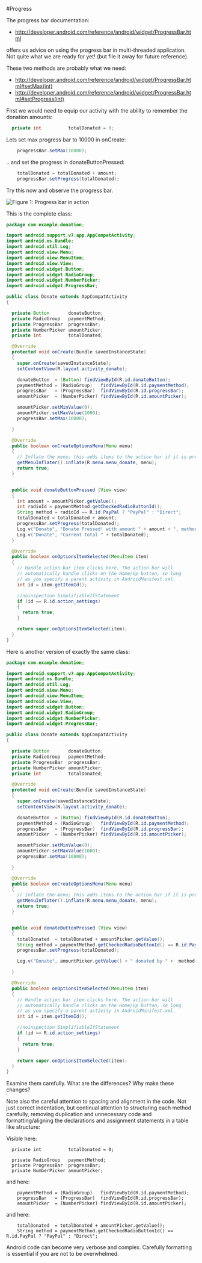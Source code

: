#Progress

The progress bar documentation:

- <http://developer.android.com/reference/android/widget/ProgressBar.html>

offers us advice on using the progress bar in multi-threaded application. Not quite what we are ready for yet! (but file it away for future reference).

These two methods are probably what we need:

- <http://developer.android.com/reference/android/widget/ProgressBar.html#setMax(int)>
- <http://developer.android.com/reference/android/widget/ProgressBar.html#setProgress(int)>

First we would need to equip our activity with the ability to remember the donation amounts:

~~~java
  private int          totalDonated = 0;
~~~

Lets set max progress bar to 10000 in onCreate:

~~~java
    progressBar.setMax(10000);
~~~

.. and set the progress in donateButtonPressed:

~~~java
    totalDonated = totalDonated + amount;
    progressBar.setProgress(totalDonated);
~~~

Try this now and observe the progress bar.

![Figure 1: Progress bar in action](img/29.png)

This is the complete class:

~~~java
package com.example.donation;

import android.support.v7.app.AppCompatActivity;
import android.os.Bundle;
import android.util.Log;
import android.view.Menu;
import android.view.MenuItem;
import android.view.View;
import android.widget.Button;
import android.widget.RadioGroup;
import android.widget.NumberPicker;
import android.widget.ProgressBar;

public class Donate extends AppCompatActivity
{

  private Button       donateButton;
  private RadioGroup   paymentMethod;
  private ProgressBar  progressBar;
  private NumberPicker amountPicker;
  private int          totalDonated;

  @Override
  protected void onCreate(Bundle savedInstanceState)
  {
    super.onCreate(savedInstanceState);
    setContentView(R.layout.activity_donate);

    donateButton  = (Button) findViewById(R.id.donateButton);
    paymentMethod = (RadioGroup)   findViewById(R.id.paymentMethod);
    progressBar   = (ProgressBar)  findViewById(R.id.progressBar);
    amountPicker  = (NumberPicker) findViewById(R.id.amountPicker);

    amountPicker.setMinValue(0);
    amountPicker.setMaxValue(1000);
    progressBar.setMax(10000);

  }

  @Override
  public boolean onCreateOptionsMenu(Menu menu)
  {
    // Inflate the menu; this adds items to the action bar if it is present.
    getMenuInflater().inflate(R.menu.menu_donate, menu);
    return true;
  }


  public void donateButtonPressed (View view)
  {
    int amount = amountPicker.getValue();
    int radioId = paymentMethod.getCheckedRadioButtonId();
    String method = radioId == R.id.PayPal ? "PayPal" : "Direct";
    totalDonated = totalDonated + amount;
    progressBar.setProgress(totalDonated);
    Log.v("Donate", "Donate Pressed! with amount " + amount + ", method: " + method);
    Log.v("Donate", "Current total " + totalDonated);
  }

  @Override
  public boolean onOptionsItemSelected(MenuItem item)
  {
    // Handle action bar item clicks here. The action bar will
    // automatically handle clicks on the Home/Up button, so long
    // as you specify a parent activity in AndroidManifest.xml.
    int id = item.getItemId();

    //noinspection SimplifiableIfStatement
    if (id == R.id.action_settings)
    {
      return true;
    }

    return super.onOptionsItemSelected(item);
  }
}

~~~

Here is another version of exactly the same class:

~~~java
package com.example.donation;

import android.support.v7.app.AppCompatActivity;
import android.os.Bundle;
import android.util.Log;
import android.view.Menu;
import android.view.MenuItem;
import android.view.View;
import android.widget.Button;
import android.widget.RadioGroup;
import android.widget.NumberPicker;
import android.widget.ProgressBar;

public class Donate extends AppCompatActivity
{

  private Button       donateButton;
  private RadioGroup   paymentMethod;
  private ProgressBar  progressBar;
  private NumberPicker amountPicker;
  private int          totalDonated;

  @Override
  protected void onCreate(Bundle savedInstanceState)
  {
    super.onCreate(savedInstanceState);
    setContentView(R.layout.activity_donate);

    donateButton  = (Button) findViewById(R.id.donateButton);
    paymentMethod = (RadioGroup)   findViewById(R.id.paymentMethod);
    progressBar   = (ProgressBar)  findViewById(R.id.progressBar);
    amountPicker  = (NumberPicker) findViewById(R.id.amountPicker);

    amountPicker.setMinValue(0);
    amountPicker.setMaxValue(1000);
    progressBar.setMax(10000);

  }

  @Override
  public boolean onCreateOptionsMenu(Menu menu)
  {
    // Inflate the menu; this adds items to the action bar if it is present.
    getMenuInflater().inflate(R.menu.menu_donate, menu);
    return true;
  }


  public void donateButtonPressed (View view)
  {
    totalDonated  = totalDonated + amountPicker.getValue();
    String method = paymentMethod.getCheckedRadioButtonId() == R.id.PayPal ? "PayPal" : "Direct";
    progressBar.setProgress(totalDonated);

    Log.v("Donate", amountPicker.getValue() + " donated by " +  method + "\nCurrent total " + totalDonated);

  }

  @Override
  public boolean onOptionsItemSelected(MenuItem item)
  {
    // Handle action bar item clicks here. The action bar will
    // automatically handle clicks on the Home/Up button, so long
    // as you specify a parent activity in AndroidManifest.xml.
    int id = item.getItemId();

    //noinspection SimplifiableIfStatement
    if (id == R.id.action_settings)
    {
      return true;
    }

    return super.onOptionsItemSelected(item);
  }
}

~~~

Examine them carefully. What are the differences? Why make these changes?

Note also the careful attention to spacing and alignment in the code. Not just correct indentation, but continual attention to structuring each method carefully, removing duplication and unnecessary code and formatting/aligning the declarations and assignment statements in a table like structure:

Visible here:
~~~
  private int          totalDonated = 0;
  
  private RadioGroup   paymentMethod;
  private ProgressBar  progressBar;
  private NumberPicker amountPicker;
~~~

and here:

~~~
    paymentMethod = (RadioGroup)   findViewById(R.id.paymentMethod);
    progressBar   = (ProgressBar)  findViewById(R.id.progressBar);
    amountPicker  = (NumberPicker) findViewById(R.id.amountPicker);
~~~

and here:

~~~
    totalDonated  = totalDonated + amountPicker.getValue();
    String method = paymentMethod.getCheckedRadioButtonId() == R.id.PayPal ? "PayPal" : "Direct";
~~~


Android code can become very verbose and complex. Carefully formatting is essential if you are not to be overwhelmed.

